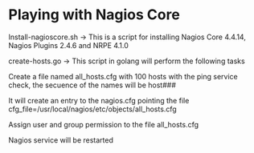 # Playing with Nagios Core
Install-nagioscore.sh -> This is a script for installing Nagios Core 4.4.14, Nagios Plugins 2.4.6 and NRPE 4.1.0

create-hosts.go -> This script in golang will perform the following tasks

Create a file named all_hosts.cfg with 100 hosts with the ping service check, the secuence of the names will be host###

It will create an entry to the nagios.cfg pointing the file cfg_file=/usr/local/nagios/etc/objects/all_hosts.cfg

Assign user and group permission to the file all_hosts.cfg

Nagios service will be restarted
